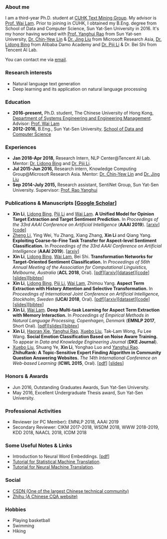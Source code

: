 ### About me
I am a third-year Ph.D. student at [CUHK Text Mining Group](http://www1.se.cuhk.edu.hk/~textmine/). My advisor is [Prof. Wai Lam](http://www.se.cuhk.edu.hk/people/wlam.html). Prior to joining in CUHK, I obtained my B.Eng. degree from School of Data and Computer Science, Sun Yat-Sen University in 2016. It's my honor having worked with [Prof. Yanghui Rao](http://sdcs.sysu.edu.cn/node/2471) from Sun Yat-sen University, [Dr. Chin-Yew Lin](https://www.microsoft.com/en-us/research/people/cyl/) & [Dr. Jing Liu](http://www.machinereading.ai/) from Microsoft Research Asia, [Dr. Lidong Bing](http://www.cs.cmu.edu/~lbing/) from Alibaba Damo Academy and [Dr. Piji Li](http://lipiji.com/) & Dr. Bei Shi from Tencent AI Lab.

You can contact me via [email](mailto:lixin4ever@gmail.com). 

### Research interests 
* Natural language text generation
* Deep learning and its application on natural language processing

### Education
* **2016-present,**    Ph.D. student, The Chinese University of Hong Kong, [Department of Systems Engineering and Engineering Management](http://www.se.cuhk.edu.hk/). Advisor: [Prof. Wai Lam](http://www.se.cuhk.edu.hk/people/wlam.html)
* **2012-2016,**    B.Eng., Sun Yat-Sen University, [School of Data and Computer Science](http://sdcs.sysu.edu.cn/)

### Experiences
* **Jan 2018-Apr 2018,**    Research Intern, NLP Center@Tencent AI Lab. Mentor: [Dr. Lidong Bing](http://www.cs.cmu.edu/~lbing/) and [Dr. Piji Li](http://lipiji.com/).
* **Jul 2015-Jun 2016,**    Research intern, Knowledge Computing Group@Microsoft Research Asia. Mentor: [Dr. Chin-Yew Lin](https://www.microsoft.com/en-us/research/people/cyl/) and [Dr. Jing Liu](http://www.machinereading.ai/)
* **Sep 2014-July 2015,**    Research assistant, SentiNet Group, Sun Yat-Sen University. Supervisor: [Prof. Rao Yanghui](http://sdcs.sysu.edu.cn/node/2471)

### Publications & Manuscripts [[Google Scholar](https://scholar.google.com.hk/citations?user=syD9lxQAAAAJ&hl=zh-CN)]
* **Xin Li**, [Lidong Bing](http://www.cs.cmu.edu/~lbing/), [Piji Li](http://lipiji.com/) and [Wai Lam](http://www.se.cuhk.edu.hk/people/wlam.html). **A Unified Model for Opinion Target Extraction and Target Sentiment Prediction.** In _Proceedings of the 33rd AAAI Conference on Artificial Intelligence_ (**AAAI 2019**). [[arxiv](https://arxiv.org/abs/1811.05082)][[code](https://github.com/lixin4ever/E2E-TBSA)]
* [Zheng Li](https://hsqmlzno1.github.io/), Ying Wei, Yu Zhang, Xiang Zhang, **Xin Li** and Qiang Yang. **Exploiting Coarse-to-Fine Task Transfer for Aspect-level Sentiment Classification.** In _Proceedings of the 33rd AAAI Conference on Artificial Intelligence_ (**AAAI 2019**). [[arxiv](https://arxiv.org/abs/1811.10999)]
* **Xin Li**, [Lidong Bing](http://www.cs.cmu.edu/~lbing/), [Wai Lam](http://www.se.cuhk.edu.hk/people/wlam.html), Bei Shi. **Transformation Networks for Target-Oriented Sentiment Classification.** In _Proceedings of 56th Annual Meeting of the Association for Computational Linguistics, Melbourne, Australia_ (**ACL 2018**, Oral). [[pdf](http://aclweb.org/anthology/P18-1087)][[arxiv](https://arxiv.org/abs/1805.01086)][[dataset](https://github.com/lixin4ever/TNet/tree/master/dataset)][[code](https://github.com/lixin4ever/TNet)][[slides](paper/ACL2018/slides/acl18_lixin_slides.pdf)][[bibtex](https://aclanthology.coli.uni-saarland.de/papers/P18-1087/p18-1087.bib)]
* **Xin Li**, [Lidong Bing](http://www.cs.cmu.edu/~lbing/), [Piji Li](http://lipiji.com/), [Wai Lam](http://www.se.cuhk.edu.hk/people/wlam.html), Zhimou Yang. **Aspect Term Extraction with History Attention and Selective Transformation.** In _Proceedings of International Joint Conference on Artificial Intelligence, Stockholm, Sweden_ (**IJCAI 2018**, Oral). [[pdf](https://www.ijcai.org/proceedings/2018/0583.pdf)][[arxiv](https://arxiv.org/abs/1805.00760)][[dataset](https://github.com/lixin4ever/HAST/tree/master/raw_data)][[code](https://github.com/lixin4ever/HAST)][[slides](paper/IJCAI2018/slides/lixin_ijcai18_slides.pdf)][[bibtex](https://dblp.org/rec/bibtex/conf/ijcai/LiBLLY18)]
* **Xin Li**, [Wai Lam](http://www.se.cuhk.edu.hk/people/wlam.html). **Deep Multi-task Learning for Aspect Term Extraction with Memory Interaction.** In _Proceedings of Empirical Methods in Natural Language Processing, Copenhagen, Denmark_ (**EMNLP 2017**, Short Oral). [[pdf](http://aclweb.org/anthology/D17-1310)][[slides](paper/EMNLP2017/slides/EMNLP_slides.pdf)][[bibtex](https://aclanthology.coli.uni-saarland.de/papers/D17-1310/d17-1310.bib)]
* **Xin Li**, [Haoran Xie](http://home.ied.edu.hk/~hxie/), [Yanghui Rao](http://sdcs.sysu.edu.cn/node/2471), [Xuebo Liu](http://lufo.me/), Tak-Lam Wong, Fu Lee Wang. **Social Emotion Classification Based on Noise Aware Training.** To appear in _Data and Knowledge Engineering Journal_ (**DKE Journal**). 
* [Xuebo Liu](http://lufo.me/), Shuang Ye, **Xin Li**, Yonghao Luo and [Yanghui Rao](http://sdcs.sysu.edu.cn/node/2471). **ZhihuRank: A Topic-Sensitive Expert Finding Algorithm in Community Question Answering Websites.** _The 14th International Conference on Web-based Learning_ (**ICWL 2015**, Oral). [[pdf](https://link.springer.com/content/pdf/10.1007%2F978-3-319-25515-6_15.pdf)] [[slides](paper/ICWL2015/slides/icwl_2015_slides.pdf)]

### Honors & Awards
* Jun 2016, Outstanding Graduates Awards, Sun Yat-Sen University.
* May 2016, Excellent Undergraduate Thesis award, Sun Yat-Sen University.

### Professional Activities
* Reviewer (or PC Member): EMNLP 2018, AAAI 2019
* Secondary Reviewer: CIKM 2017-2018, WSDM 2018, WWW 2018-2019, KDD 2018, NAACL 2018, ICDM 2018

### Some Useful Notes & Links
* Introduction to Neural Word Embeddings. [[pdf](notes/NWE.pdf)]
* [Tutorial for Statistical Machine Translation](http://www.lsi.upc.edu/~cristinae/CV/docs/tutorialSMTprint.pdf).
* [Tutorial for Neural Machine Translation](https://nlp.stanford.edu/projects/nmt/Luong-Cho-Manning-NMT-ACL2016-v4.pdf).

### Social
* [CSDN (One of the largest Chinese technical community)](http://blog.csdn.net/u010551621)
* [Zhihu (A Chinese CQA website)](https://www.zhihu.com/people/li-xin-26-75-10)

### Hobbies
* Playing basketball
* Swimming
* Hiking
